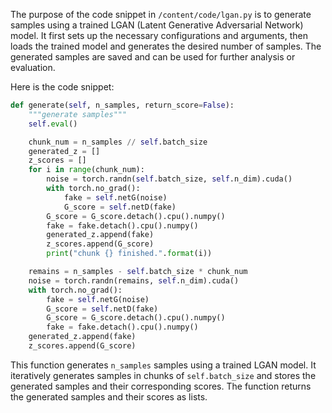 The purpose of the code snippet in `/content/code/lgan.py` is to generate samples using a trained LGAN (Latent Generative Adversarial Network) model. It first sets up the necessary configurations and arguments, then loads the trained model and generates the desired number of samples. The generated samples are saved and can be used for further analysis or evaluation.

Here is the code snippet:
```python
def generate(self, n_samples, return_score=False):
    """generate samples"""
    self.eval()

    chunk_num = n_samples // self.batch_size
    generated_z = []
    z_scores = []
    for i in range(chunk_num):
        noise = torch.randn(self.batch_size, self.n_dim).cuda()
        with torch.no_grad():
            fake = self.netG(noise)
            G_score = self.netD(fake)
        G_score = G_score.detach().cpu().numpy()
        fake = fake.detach().cpu().numpy()
        generated_z.append(fake)
        z_scores.append(G_score)
        print("chunk {} finished.".format(i))

    remains = n_samples - self.batch_size * chunk_num
    noise = torch.randn(remains, self.n_dim).cuda()
    with torch.no_grad():
        fake = self.netG(noise)
        G_score = self.netD(fake)
        G_score = G_score.detach().cpu().numpy()
        fake = fake.detach().cpu().numpy()
    generated_z.append(fake)
    z_scores.append(G_score)
```
This function generates `n_samples` samples using a trained LGAN model. It iteratively generates samples in chunks of `self.batch_size` and stores the generated samples and their corresponding scores. The function returns the generated samples and their scores as lists.